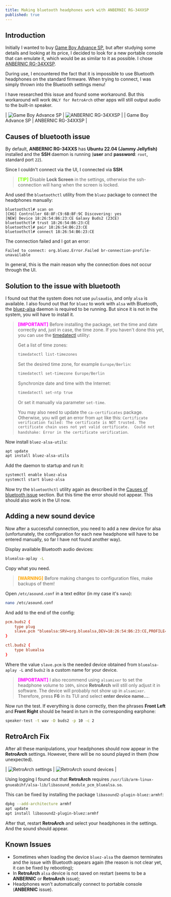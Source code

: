 ```yaml
---
title: Making bluetooth headphones work with ANBERNIC RG-34XXSP
published: true
---
```


## Introduction

Initially I wanted to buy [Game Boy Advance SP](https://ru.wikipedia.org/wiki/Game_Boy_Advance_SP), but after studying some details and looking at its price, I decided to look for a new portable console that can emulate it, which would be as similar to it as possible. I chose [ANBERNIC RG-34XXSP](https://anbernic.com/products/rg34xxsp).

During use, I encountered the fact that it is impossible to use Bluetooth headphones on the standard firmware. When trying to connect, I was simply thrown into the Bluetooth settings menu!

I have researched this issue and found some workaround. But this workaround will work `ONLY for RetroArch` other apps will still output audio to the built-in speaker.

| ![Game Boy Advance SP](./assets/anbernic-rg-34xxsp/gba-sp.jpg "Game Boy Advance SP") | ![ANBERNIC RG-34XXSP](./assets/anbernic-rg-34xxsp/anbernic.jpg "ANBERNIC RG-34XXSP") |
| Game Boy Advance SP | ANBERNIC RG-34XXSP |

## Causes of bluetooth issue

By default, **ANBERNIC RG-34XXS** has **Ubuntu 22.04 (Jammy Jellyfish)** installed and the **SSH** daemon is running (**user** and **password**: `root`, standard port `22`).

Since I couldn't connect via the UI, I connected via **SSH**.

> **<font color="Chartreuse">[TIP]</font>**
> Disable **Lock Screen** in the settings, otherwise the ssh-connection will hang when the screen is locked.

And used the `bluetoothctl` utility from the `bluez` package to connect the headphones manually:

```
bluetoothctl# scan on
[CHG] Controller 68:8F:C9:6B:BF:9C Discovering: yes
[NEW] Device 18:26:54:B6:23:CE Galaxy Buds2 (23CE)
bluetoothctl# trust 18:26:54:B6:23:CE
bluetoothctl# pair 18:26:54:B6:23:CE
bluetoothctl# connect 18:26:54:B6:23:CE
```

The connection failed and I got an error:
```
Failed to connect: org.bluez.Error.Failed br-connection-profile-unavailable
```
In general, this is the main reason why the connection does not occur through the UI.

## Solution to the issue with bluetooth

I found out that the system does not use `pulsaudio`, and only `alsa` is available. I also found out that for `bluez` to work with `alsa` with Bluetooth, the [bluez-alsa](https://github.com/arkq/bluez-alsa) daemon is required to be running. But since it is not in the system, you will have to install it.

> **<font color="Fuchsia">[IMPORTANT]</font>**
> Before installing the package, set the time and date correctly and, just in case, the time zone. If you haven't done this yet, you can use the [timedatectl](https://www.freedesktop.org/software/systemd/man/latest/timedatectl.html) utility:
>
> Get a list of time zones:
> ```sh
> timedatectl list-timezones
> ```
>
> Set the desired time zone, for example `Europe/Berlin`:
> ```sh
> timedatectl set-timezone Europe/Berlin
> ```
>
> Synchronize date and time with the Internet:
> ```sh
> timedatectl set-ntp true
> ```
> Or set it manually via parameter `set-time`.
>
> You may also need to update the `ca-certificates` package. Otherwise, you will get an error from `apt` like this: `Certificate verification failed: The certificate is NOT trusted. The certificate chain uses not yet valid certificate.  Could not handshake: Error in the certificate verification`.

Now install `bluez-alsa-utils`:
```sh
apt update
apt install bluez-alsa-utils
```

Add the daemon to startup and run it:
```sh
systemctl enable bluez-alsa
systemctl start bluez-alsa
```

Now try the `bluetoothctl` utility again as described in the [Causes of bluetooth issue](#causes-of-bluetooth-issue) section. But this time the error should not appear.
This should also work in the UI now.

## Adding a new sound device

Now after a successful connection, you need to add a new device for alsa (unfortunately, the configuration for each new headphone will have to be entered manually, so far I have not found another way).

Display available Bluetooth audio devices:
```bash
bluealsa-aplay -L
```

Copy what you need.

> **<font color="Orange">[WARNING]</font>**
> Before making changes to configuration files, make backups of them!

Open `/etc/asound.conf` in a text editor (in my case it's `nano`):
```sh
nano /etc/asound.conf
```

And add to the end of the config:
```conf
pcm.buds2 {
    type plug
    slave.pcm "bluealsa:SRV=org.bluealsa,DEV=18:26:54:B6:23:CE,PROFILE=a2dp"
}

ctl.buds2 {
    type bluealsa
}
```
Where the value `slave.pcm` is the needed device obtained from `bluealsa-aplay -L` and `buds2` is a custom name for your device.


> **<font color="Fuchsia">[IMPORTANT]</font>**
> I also recommend using `alsamixer` to set the headphone volume to `100%`, since **RetroArch** will still only adjust it in software. The device will probably not show up in `alsamixer`. Therefore, press **F6** in its TUI and select **enter device name...**.

Now run the test. If everything is done correctly, then the phrases **Front Left** and **Front Right** should be heard in turn in the corresponding earphone:
```sh
speaker-test -t wav -D buds2 -p 10 -c 2
```

## RetroArch Fix

After all these manipulations, your headphones should now appear in the **RetroArch** settings. However, there will be no sound played in them (how unexpected).

| ![RetroArch settings](./assets/anbernic-rg-34xxsp/retroarch-settings.jpg "RetroArch settings") | ![RetroArch sound devices](./assets/anbernic-rg-34xxsp/retroarch-sound-devices.jpg "RetroArch sound devices") |

Using logging I found out that **RetroArch** requires `/usr/lib/arm-linux-gnueabihf/alsa-lib/libasound_module_pcm_bluealsa.so`.

This can be fixed by installing the package `libasound2-plugin-bluez:armhf`:
```sh
dpkg --add-architecture armhf
apt update
apt install libasound2-plugin-bluez:armhf
```
After that, restart **RetroArch** and select your headphones in the settings. And the sound should appear.

## Known Issues

- Sometimes when loading the device `bluez-alsa` the daemon terminates and the issue with Bluetooth appears again (the reason is not clear yet, it can be fixed by rebooting);
- In **RetroArch** `alsa` device is not saved on restart (seems to be a **ANBERNIC** or **RetroArch** issue);
- Headphones won't automatically connect to portable console (**ANBERNIC** issue).
